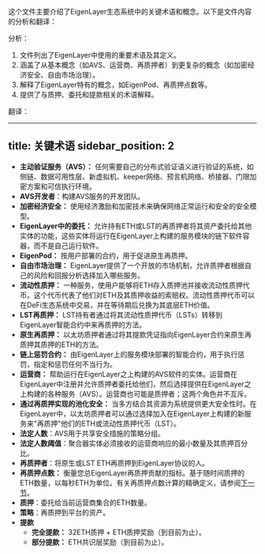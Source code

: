 这个文件主要介绍了EigenLayer生态系统中的关键术语和概念。以下是文件内容的分析和翻译：

分析：
1. 文件列出了EigenLayer中使用的重要术语及其定义。
2. 涵盖了从基本概念（如AVS、运营商、再质押者）到更复杂的概念（如加密经济安全、自由市场治理）。
3. 解释了EigenLayer特有的概念，如EigenPod、再质押点数等。
4. 提供了与质押、委托和提款相关的术语解释。

翻译：

---
title: 关键术语
sidebar_position: 2
---

- **主动验证服务（AVS）：** 任何需要自己的分布式验证语义进行验证的系统，如侧链、数据可用性层、新虚拟机、keeper网络、预言机网络、桥接器、门限加密方案和可信执行环境。
- **AVS开发者**：构建AVS服务的开发团队。
- **加密经济安全：** 使用经济激励和加密技术来确保网络正常运行和安全的安全模型。
- **EigenLayer中的委托：** 允许持有ETH或LST的再质押者将其资产委托给其他实体的功能，这些实体将运行在EigenLayer上构建的服务模块的链下软件容器，而不是自己运行软件。
- **EigenPod：** 按用户部署的合约，用于促进原生再质押。
- **自由市场治理：** EigenLayer提供了一个开放的市场机制，允许质押者根据自己的风险和回报分析选择加入哪些服务。
- **流动性质押：** 一种服务，使用户能够将ETH存入质押池并接收流动性质押代币。这个代币代表了他们对ETH及其质押收益的索赔权。流动性质押代币可以在DeFi生态系统中交易，并在等待期后兑换为其底层ETH价值。
- **LST再质押：** LST持有者通过将其流动性质押代币（LSTs）转移到EigenLayer智能合约中来再质押的方法。
- **原生再质押：** 以太坊质押者通过将其提款凭证指向EigenLayer合约来原生再质押其质押的ETH的方法。
- **链上惩罚合约：** 由EigenLayer上的服务模块部署的智能合约，用于执行惩罚，指定和惩罚任何不当行为。
- **运营商：** 帮助运行在EigenLayer之上构建的AVS软件的实体。运营商在EigenLayer中注册并允许质押者委托给他们，然后选择提供在EigenLayer之上构建的各种服务（AVS）。运营商也可能是质押者；这两个角色并不互斥。
- **通过再质押实现的池化安全：** 当多方结合其资源为系统提供更大安全性时。在EigenLayer中，以太坊质押者可以通过选择加入在EigenLayer上构建的新服务来"再质押"他们的ETH或流动性质押代币（LST）。
- **法定人数**：AVS用于共享安全措施的策略分组。
- **法定人数阈值**：聚合器实体必须接收的运营商响应的最小数量及其质押百分比。
- **再质押者**：将原生或LST ETH再质押到EigenLayer协议的人。
- **再质押点数：** 衡量您总EigenLayer再质押贡献的指标。基于随时间质押的ETH数量，以每秒ETH为单位。有关再质押点数计算的精确定义，请参阅[下一节](../restaking-guides/0-restaking-user-guide/restaked-points.md)。
- **质押**：委托给当前运营商集合的ETH数量。
- **策略**：再质押到平台的资产。
- **提款**
  - **完全提款：** 32ETH质押 + ETH质押奖励（到目前为止）。
  - **部分提款：** ETH共识层奖励（到目前为止）。